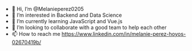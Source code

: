 - 👋 Hi, I’m @Melanieperez0205
- 👀 I’m interested in Backend and Data Science
- 🌱 I’m currently learning JavaScript and Vue.js
- 💞️ I’m looking to collaborate with a good team to help each other
- 📫 How to reach me https://www.linkedin.com/in/melanie-perez-hoyos-02670419b/

<!---
Melanieperez0205/Melanieperez0205 is a ✨ special ✨ repository because its `README.md` (this file) appears on your GitHub profile.
You can click the Preview link to take a look at your changes.
--->

